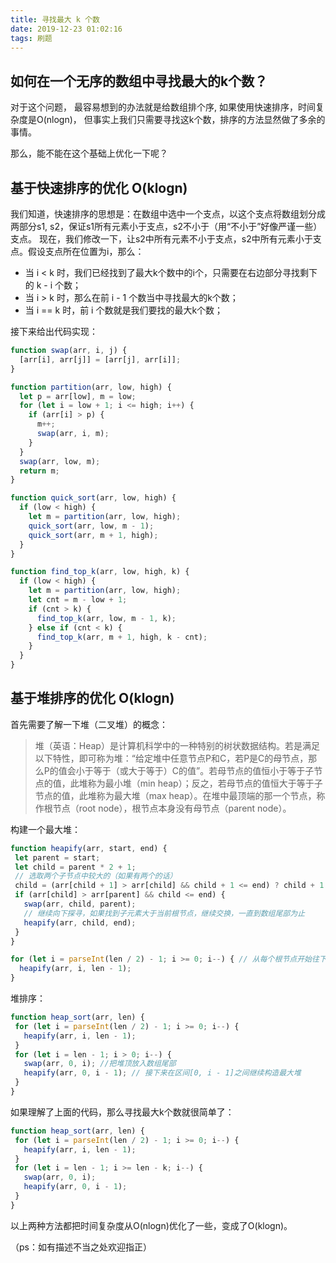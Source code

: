```yaml
---
title: 寻找最大 k 个数
date: 2019-12-23 01:02:16
tags: 刷题
---
```


## 如何在一个无序的数组中寻找最大的k个数？


对于这个问题， 最容易想到的办法就是给数组排个序, 如果使用快速排序，时间复杂度是O(nlogn)， 但事实上我们只需要寻找这k个数，排序的方法显然做了多余的事情。

那么，能不能在这个基础上优化一下呢？

<!-- more -->

## 基于快速排序的优化 O(klogn)

我们知道，快速排序的思想是：在数组中选中一个支点，以这个支点将数组划分成两部分s1, s2，保证s1所有元素小于支点，s2不小于（用“不小于”好像严谨一些）支点。
现在，我们修改一下，让s2中所有元素不小于支点，s2中所有元素小于支点。假设支点所在位置为i，那么：
- 当 i < k 时，我们已经找到了最大k个数中的i个，只需要在右边部分寻找剩下的 k - i 个数；
- 当 i > k 时，那么在前 i - 1 个数当中寻找最大的k个数；
- 当 i == k 时，前 i 个数就是我们要找的最大k个数；

接下来给出代码实现：
```JavaScript
function swap(arr, i, j) {
  [arr[i], arr[j]] = [arr[j], arr[i]];
}

function partition(arr, low, high) {
  let p = arr[low], m = low;
  for (let i = low + 1; i <= high; i++) {
    if (arr[i] > p) {
      m++;
      swap(arr, i, m);
    }
  }
  swap(arr, low, m);
  return m;
}

function quick_sort(arr, low, high) {
  if (low < high) {
    let m = partition(arr, low, high);
    quick_sort(arr, low, m - 1);
    quick_sort(arr, m + 1, high);
  }
}

function find_top_k(arr, low, high, k) {
  if (low < high) {
    let m = partition(arr, low, high);
    let cnt = m - low + 1;
    if (cnt > k) {
      find_top_k(arr, low, m - 1, k);
    } else if (cnt < k) {
      find_top_k(arr, m + 1, high, k - cnt);
    }
  }
}
```

## 基于堆排序的优化 O(klogn)

首先需要了解一下堆（二叉堆）的概念：
 > 堆（英语：Heap）是计算机科学中的一种特别的树状数据结构。若是满足以下特性，即可称为堆：“给定堆中任意节点P和C，若P是C的母节点，那么P的值会小于等于（或大于等于）C的值”。若母节点的值恒小于等于子节点的值，此堆称为最小堆（min heap）；反之，若母节点的值恒大于等于子节点的值，此堆称为最大堆（max heap）。在堆中最顶端的那一个节点，称作根节点（root node），根节点本身没有母节点（parent node）。
 
 构建一个最大堆：
 
 ```JavaScript
 function heapify(arr, start, end) {
  let parent = start;
  let child = parent * 2 + 1;
  // 选取两个子节点中较大的（如果有两个的话）
  child = (arr[child + 1] > arr[child] && child + 1 <= end) ? child + 1 : child; 
  if (arr[child] > arr[parent] && child <= end) {
    swap(arr, child, parent);
    // 继续向下探寻，如果找到子元素大于当前根节点，继续交换，一直到数组尾部为止
    heapify(arr, child, end); 
  }
}

 for (let i = parseInt(len / 2) - 1; i >= 0; i--) { // 从每个根节点开始往下寻找大于根节点的元素
   heapify(arr, i, len - 1);
 }
 ```
 
  堆排序：

 ```JavaScript
function heap_sort(arr, len) {
  for (let i = parseInt(len / 2) - 1; i >= 0; i--) {
    heapify(arr, i, len - 1);
  }
  for (let i = len - 1; i > 0; i--) {
    swap(arr, 0, i); //把堆顶放入数组尾部
    heapify(arr, 0, i - 1); // 接下来在区间[0, i - 1]之间继续构造最大堆
  }
}
 ```
 
 如果理解了上面的代码，那么寻找最大k个数就很简单了：
 
 ```JavaScript
function heap_sort(arr, len) {
  for (let i = parseInt(len / 2) - 1; i >= 0; i--) {
    heapify(arr, i, len - 1);
  }
  for (let i = len - 1; i >= len - k; i--) {
    swap(arr, 0, i); 
    heapify(arr, 0, i - 1); 
  }
}
```

以上两种方法都把时间复杂度从O(nlogn)优化了一些，变成了O(klogn)。

（ps：如有描述不当之处欢迎指正）


